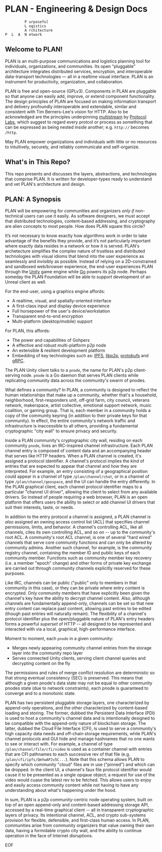 # PLAN - Engineering & Design Docs

```
         P urposeful
         L ogistics
         A rchitecture
P  L  A  N etwork
```
## Welcome to PLAN!

PLAN is an multi-purpose communications and logistics planning tool for individuals, organizations, and communities. Its open “pluggable” architecture integrates distributed services, encryption, and interoperable data-transport technologies — all in a realtime visual interface. PLAN is an instrument for productivity, organization, and collaboration.

PLAN is free and open-source (GPLv3). Components in PLAN are pluggable so that anyone can easily add, improve, or extend component functionality. The design principles of PLAN are focused on making information transport and delivery profoundly interoperable and extendable, similar and consistent with Tim Berners-Lee's vision for HTTP. Also to be acknowledged are the principles underpinning [multistream](https://github.com/multiformats/multistream) by [Protocol Labs](https://protocol.ai), which suggest to regard every protcol or process as something that can be expressed as being nested inside another; e.g. `http://` becomes `/http`.

May PLAN empower organizations and individuals with little or no resources to intuitively, securely, and reliably communicate and self-organize.

## What's in This Repo?

This repo presents and discusses the layers, abstractions, and technologies that comprise PLAN.  It is written for developer-types ready to understand and vet PLAN's architecture and design.  

## PLAN: A Synopsis

PLAN will be empowering for communities and organizers _only if_ non-technical users can use it easily. As software designers, we must accept that distributed technologies, content-based addressing, and cryptography are alien concepts to most people. How does PLAN square this circle?

It’s not necessary to know exactly how algorithms work in order to take advantage of the benefits they provide, and it’s not particularly important where exactly data resides in a network or how it is served. PLAN's archetecture simplifies the complex nature of trustless and distributed technologies with visual idioms that blend into the user experience as seamlessly and invisibly as possible. Instead of relying on a 2D-constrained and sandboxed web/browser experience, the end-user experiences PLAN through the [Unity](https://unity3d.com) game engine while [Go](https://golang.org) powers its p2p node. Perhaps someday the PLAN Foundation will be able to support development of an Unreal client as well.

For the end-user, using a graphics engine affords:
   - A realtime, visual, and spatially-oriented interface
   - A first-class input and display device experience
   - Full horsepower of the user's device/workstation
   - Transparent end-to-end encryption
   - Multi-platform (desktop/mobile) support

For PLAN, this affords: 
   - The power and capabilities of Gohpers
   - A effective and robust multi-platform p2p node
   - An extensible & resilient development platform
   - Embedding of key technologies such as: [IPFS](https://github.com/ipfs), [libp2p](https://github.com/libp2p), [protobufs](https://developers.google.com/protocol-buffers) and [gRPC](https://grpc.io).

The PLAN Unity client talks to a `pnode`, the name for PLAN's p2p client-serving node.  `pnode` is a Go daemon that serves PLAN clients while replicating community data across the community's swarm of pnodes.  

What defines a community? In PLAN, a community is designed to reflect the human relationships that make up a community, whether that's a household, neighborhood, first-responders unit, off-grid farm, city council, veterans network, makerspace, artist collective, emotional support network, music coalition, or gaming group. That is, each member in a community holds a copy of the community keyring (in addition to their private keys for that community). In effect, the entire community's network traffic and infrastructure is inaccessible to all others, providing a fundamental cryptographic "city wall" to ensure privacy and security.  

Inside a PLAN community's cryptographic city wall, residing on each community `pnode`, lives an IRC-inspired channel infrastructure. Each PLAN channel entry is composed of content data and an accompanying header that serves like HTTP headers. When a PLAN channel is created, it's assigned a protocol identifier. A channel's protocol implies the _kind_ of entries that are expected to appear that channel and _how_ they are interpreted. For example, an entry consisting of a geographical position could appear in a channel of type `/plan/channel/chat`, or in a channel of type `/plan/channel/geospace`, and the UI can handle the entry differently. In the PLAN graphical client, each channel protocol identifier maps to a particular "channel UI driver", allowing the client to select from any available drivers. So instead of people requiring a web browser, PLAN is an open platform that offers users the ability to select or add channel UI drivers that suit their interests, taste, or needs.

In addition to the entry protocol a channel is assigned, a PLAN channel is _also_ assigned an owning access control list (ACL) that specifies channel permissions, limits, and behavior. A channel's controlling ACL, like all channels, cites its own controlling ACL, and so on -- up to the community's root ACL. A community's root ACL channel, is one of several "hard wired" channels that serve core community functions and can only be altered by community admins. Another such channel, for example, is the community registry channel, containing the member ID and public keys of each community member. Functions such as community member key recovery (i.e. a member "epoch" change) and other forms of private key exchange are carried out through community channels explicitly reserved for these purposes.

Like IRC, channels can be public ("public" only to members in that community in this case), or they can be private where entry content is encrypted. Only community members that have explicitly been given the channel's key have the ability to decrypt channel content.  Also, although channels are fundamentally append-only, channels can be set so that new entry content can replace past content, allowing past entries to be edited (though past entries will naturally remain). The flexibility of a channel's protocol identifier plus the open/pluggable nature of PLAN's entry headers forms a powerful _superset_ of HTTP -- all designed to be represented and interacted with via a local, graphical, high-performance interface.

Moment to moment, each `pnode` in a given community:
   - Merges newly appearing community channel entries from the storage layer into the community repo layer
   - Serves connected Unity clients, serving client channel queries and decrypting content on the fly

The permissions and rules of merge conflict resolution are deterministic so that strong eventual consistency (SEC) is preserved. This means that although a given pnode's data state may not be equal to other community pnodes state (due to network constraints), each pnode is guaranteed to converge and to a monotonic state.

PLAN has two persistent pluggable storage layers, one characterized by append-only operations, and the other characterized by content-based loading and storing. The former, dubbed the Persistent Data Interface (PDI) is used to host a community's channel data and is intentionally designed to be compatible with the append-only nature of blockchain storage. The latter, dubbed the Cloud File Interface (CFI), is used to serve a community's high capacity data needs and off-chain storage requirements, while PLAN's channel protocols and GUI hide and manage hashnames that no one wants to see or interact with. For example, a channel of type `/plan/channel/file/cfi/video` is used as a container channel with entries that are CFI pathnames to each successive rev of that file (e.g. `/plan/cfi/ipfs/QmYwAPJv5C...`). Note that this schema allows PLAN to specify which community "cloud" files are in use ("pinned") and which can be dropped. In the client UI, a channel's faux file protocol identifier would cause it to be presented as a single opqaue object; a request for use of the video would cuase the latest rev to be fetched. This allows users to enjoy and easily access community content while not having to have any understanding about what's happening under the hood.

In sum, PLAN is a p2p community-centric node operating system, built on top of an open append-only and content-based addressing storage API, accessed by a real-time graphical client -- all in transparent cryptographic layers of privacy. Its intentional channel, ACL, and crypto sub-systems provision for flexible, defensible, and first-class human access. In PLAN, communities arise from community organizers that value owning their own data, having a formidable crypto city wall, and the ability to continue operation in the face of Internet disruptions.  


EOF
